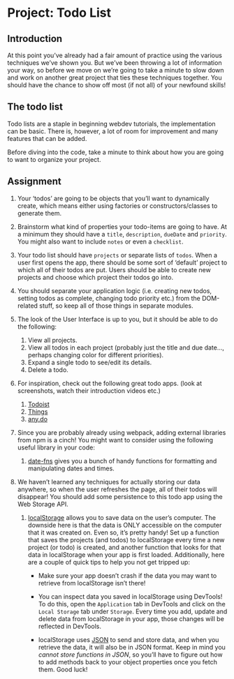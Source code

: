 # Project: Todo List

## Introduction

At this point you’ve already had a fair amount of practice using the various techniques we’ve shown you. But we’ve been throwing a lot of information your way, so before we move on we’re going to take a minute to slow down and work on another great project that ties these techniques together. You should have the chance to show off most (if not all) of your newfound skills!

## The todo list

Todo lists are a staple in beginning webdev tutorials, the implementation can be basic. There is, however, a lot of room for improvement and many features that can be added.

Before diving into the code, take a minute to think about how you are going to want to organize your project.

## Assignment

1. Your ‘todos’ are going to be objects that you’ll want to dynamically create, which means either using factories or constructors/classes to generate them.

2. Brainstorm what kind of properties your todo-items are going to have. At a minimum they should have a `title`, `description`, `dueDate` and `priority`. You might also want to include `notes` or even a `checklist`.

3. Your todo list should have `projects` or separate lists of `todos`. When a user first opens the app, there should be some sort of ‘default’ project to which all of their todos are put. Users should be able to create new projects and choose which project their todos go into.

4. You should separate your application logic (i.e. creating new todos, setting todos as complete, changing todo priority etc.) from the DOM-related stuff, so keep all of those things in separate modules.

5. The look of the User Interface is up to you, but it should be able to do the following:

   1. View all projects.
   2. View all todos in each project (probably just the title and due date…, perhaps changing color for different priorities).
   3. Expand a single todo to see/edit its details.
   4. Delete a todo.

6. For inspiration, check out the following great todo apps. (look at screenshots, watch their introduction videos etc.)

   1. [Todoist](https://en.todoist.com/)
   2. [Things](https://culturedcode.com/things/)
   3. [any.do](https://www.any.do/)

7. Since you are probably already using webpack, adding external libraries from npm is a cinch! You might want to consider using the following useful library in your code:

   1. [date-fns](https://github.com/date-fns/date-fns) gives you a bunch of handy functions for formatting and manipulating dates and times.

8. We haven’t learned any techniques for actually storing our data anywhere, so when the user refreshes the page, all of their todos will disappear! You should add some persistence to this todo app using the Web Storage API.

   1. [localStorage](https://developer.mozilla.org/en-US/docs/Web/API/Web_Storage_API/Using_the_Web_Storage_API) allows you to save data on the user’s computer. The downside here is that the data is ONLY accessible on the computer that it was created on. Even so, it’s pretty handy! Set up a function that saves the projects (and todos) to localStorage every time a new project (or todo) is created, and another function that looks for that data in localStorage when your app is first loaded. Additionally, here are a couple of quick tips to help you not get tripped up:

      - Make sure your app doesn’t crash if the data you may want to retrieve from localStorage isn’t there!

      - You can inspect data you saved in localStorage using DevTools! To do this, open the `Application` tab in DevTools and click on the `Local Storage` tab under `Storage`. Every time you add, update and delete data from localStorage in your app, those changes will be reflected in DevTools.
      - localStorage uses [JSON](https://developer.mozilla.org/en-US/docs/Web/JavaScript/Reference/Global_Objects/JSON) to send and store data, and when you retrieve the data, it will also be in JSON format. Keep in mind you _cannot store functions in JSON_, so you’ll have to figure out how to add methods back to your object properties once you fetch them. Good luck!
